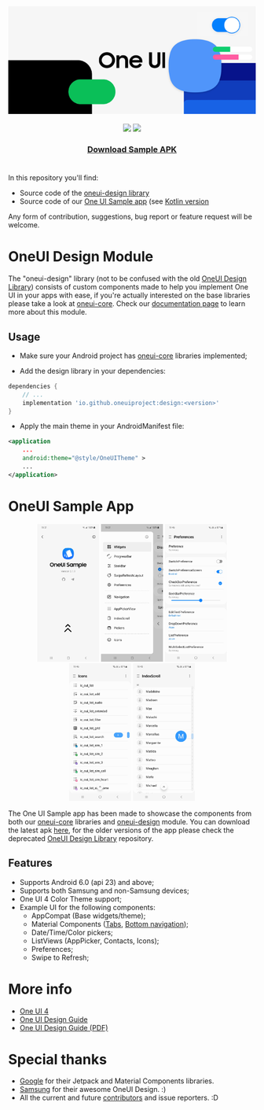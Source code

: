 <p align="center">
  <img loading="lazy" src="readme-res/design-readme-header.png"/>
  <br><br>
  <a href="https://t.me/oneuiproject"><img src="https://img.shields.io/badge/Telegram-OneUI_Project-blue.svg?style=for-the-badge&logo=Telegram"/></a>
  <a href="https://mvnrepository.com/artifact/io.github.oneuiproject/design"><img src="https://img.shields.io/maven-central/v/io.github.oneuiproject/design?color=%23C71A36&label=Maven&logo=Apache%20Maven&logoColor=%23C11920&style=for-the-badge"/></a>
  <h3 align="center"><a href="https://github.com/OneUIProject/oneui-design/raw/main/sample-app/release/sample-app-release.apk">Download Sample APK</a></h3>
</p>

<h1></h1>

In this repository you'll find:
- Source code of the [oneui-design library](#oneui-design-module)
- Source code of our [One UI Sample app](#oneui-sample-app) (see [Kotlin version](https://github.com/Lemkinator/OneUI-Sample-App)

Any form of contribution, suggestions, bug report or feature request will be welcome.

# OneUI Design Module

The "oneui-design" library (not to be confused with the old [OneUI Design Library](https://github.com/OneUIProject/OneUI-Design-Library)) consists of custom components made to help you implement One UI in your apps with ease, if you're actually interested on the base libraries please take a look at [oneui-core](https://github.com/OneUIProject/oneui-core). Check our [documentation page](https://oneuiproject.github.io/design/) to learn more about this module.

## Usage

- Make sure your Android project has [oneui-core](https://github.com/OneUIProject/oneui-core#usage) libraries implemented;

- Add the design library in your dependencies:
```groovy
dependencies {
    // ...
    implementation 'io.github.oneuiproject:design:<version>'
}
```

- Apply the main theme in your AndroidManifest file:
```xml
<application
    ...
    android:theme="@style/OneUITheme" >
    ...
</application>
```

# OneUI Sample App

<p align="center"><img loading="lazy" src="readme-res/sample-ss1.jpg" height="280"/> <img loading="lazy" src="readme-res/sample-ss2.jpg" height="280"/> <img loading="lazy" src="readme-res/sample-ss3.jpg" height="280"/> <img loading="lazy" src="readme-res/sample-ss4.jpg" height="280"/> <img loading="lazy" src="readme-res/sample-ss5.jpg" height="280"/></p>

The One UI Sample app has been made to showcase the components from both our [oneui-core](https://github.com/OneUIProject/oneui-core) libraries and [oneui-design](#oneui-design-module) module. You can download the latest apk [here](https://github.com/OneUIProject/oneui-design/raw/main/sample-app/release/sample-app-release.apk), for the older versions of the app please check the deprecated [OneUI Design Library](https://github.com/OneUIProject/OneUI-Design-Library) repository.

## Features
- Supports Android 6.0 (api 23) and above;
- Supports both Samsung and non-Samsung devices;
- One UI 4 Color Theme support;
- Example UI for the following components:
  - AppCompat (Base widgets/theme);
  - Material Components ([Tabs](https://material.io/components/tabs), [Bottom navigation](https://material.io/components/bottom-navigation));
  - Date/Time/Color pickers;
  - ListViews (AppPicker, Contacts, Icons);
  - Preferences;
  - Swipe to Refresh;

# More info
- [One UI 4](https://design.samsung.com/global/contents/one-ui-4/)
- [One UI Design Guide](https://developer.samsung.com/one-ui/index.html)
- [One UI Design Guide (PDF)](https://design.samsung.com/global/contents/one-ui/download/oneui_design_guide_eng.pdf)

# Special thanks
- [Google](https://developer.android.com/jetpack) for their Jetpack and Material Components libraries.
- [Samsung](https://www.samsung.com/) for their awesome OneUI Design. :)
- All the current and future [contributors](https://github.com/OneUIProject/oneui-design/graphs/contributors) and issue reporters. :D
